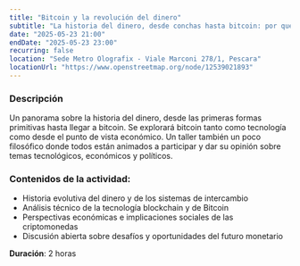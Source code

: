 ```yaml
---
title: "Bitcoin y la revolución del dinero"
subtitle: "La historia del dinero, desde conchas hasta bitcoin: por qué bitcoin será el futuro de la moneda. Con Lorenzo Primiterra"
date: "2025-05-23 21:00"
endDate: "2025-05-23 23:00"
recurring: false
location: "Sede Metro Olografix - Viale Marconi 278/1, Pescara"
locationUrl: "https://www.openstreetmap.org/node/12539021893"
---
```



### **Descripción**  
Un panorama sobre la historia del dinero, desde las primeras formas primitivas hasta llegar a bitcoin.
Se explorará bitcoin tanto como tecnología como desde el punto de vista económico.
Un taller también un poco filosófico donde todos están animados a participar y dar su opinión sobre temas tecnológicos, económicos y políticos.

### **Contenidos de la actividad**:
- Historia evolutiva del dinero y de los sistemas de intercambio
- Análisis técnico de la tecnología blockchain y de Bitcoin
- Perspectivas económicas e implicaciones sociales de las criptomonedas
- Discusión abierta sobre desafíos y oportunidades del futuro monetario

**Duración**: 2 horas
